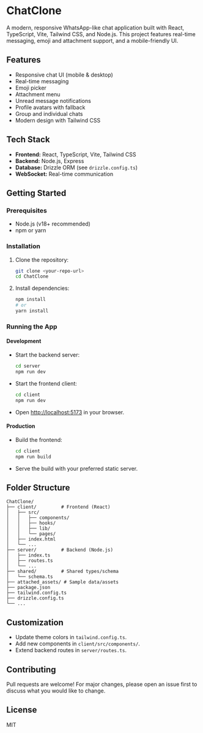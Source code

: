 # ChatClone

A modern, responsive WhatsApp-like chat application built with React, TypeScript, Vite, Tailwind CSS, and Node.js. This project features real-time messaging, emoji and attachment support, and a mobile-friendly UI.

## Features
- Responsive chat UI (mobile & desktop)
- Real-time messaging
- Emoji picker
- Attachment menu
- Unread message notifications
- Profile avatars with fallback
- Group and individual chats
- Modern design with Tailwind CSS

## Tech Stack
- **Frontend:** React, TypeScript, Vite, Tailwind CSS
- **Backend:** Node.js, Express
- **Database:** Drizzle ORM (see `drizzle.config.ts`)
- **WebSocket:** Real-time communication

## Getting Started

### Prerequisites
- Node.js (v18+ recommended)
- npm or yarn

### Installation
1. Clone the repository:
   ```sh
   git clone <your-repo-url>
   cd ChatClone
   ```
2. Install dependencies:
   ```sh
   npm install
   # or
   yarn install
   ```

### Running the App
#### Development
- Start the backend server:
  ```sh
  cd server
  npm run dev
  ```
- Start the frontend client:
  ```sh
  cd client
  npm run dev
  ```
- Open [http://localhost:5173](http://localhost:5173) in your browser.

#### Production
- Build the frontend:
  ```sh
  cd client
  npm run build
  ```
- Serve the build with your preferred static server.

## Folder Structure
```
ChatClone/
├── client/         # Frontend (React)
│   ├── src/
│   │   ├── components/
│   │   ├── hooks/
│   │   ├── lib/
│   │   └── pages/
│   ├── index.html
│   └── ...
├── server/         # Backend (Node.js)
│   ├── index.ts
│   ├── routes.ts
│   └── ...
├── shared/         # Shared types/schema
│   └── schema.ts
├── attached_assets/ # Sample data/assets
├── package.json
├── tailwind.config.ts
├── drizzle.config.ts
└── ...
```

## Customization
- Update theme colors in `tailwind.config.ts`.
- Add new components in `client/src/components/`.
- Extend backend routes in `server/routes.ts`.

## Contributing
Pull requests are welcome! For major changes, please open an issue first to discuss what you would like to change.

## License
MIT
